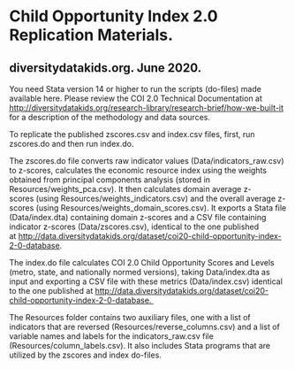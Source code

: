 # Child Opportunity Index 2.0 Replication Materials.

## diversitydatakids.org. June 2020. 

You need Stata version 14 or higher to run the scripts (do-files) made available here. Please review the COI 2.0 Technical Documentation at http://diversitydatakids.org/research-library/research-brief/how-we-built-it for a description of the methodology and data sources.

To replicate the published zscores.csv and index.csv files, first, run zscores.do and then run index.do.

The zscores.do file converts raw indicator values (Data/indicators_raw.csv) to z-scores, calculates the economic resource index using the weights obtained from principal components analysis (stored in Resources/weights_pca.csv). It then calculates domain average z-scores (using Resources/weights_indicators.csv) and the overall average z-scores (using Resources/weights_domain_scores.csv). It exports a Stata file (Data/index.dta) containing domain z-scores and a CSV file containing indicator z-scores (Data/zscores.csv), identical to the one published at http://data.diversitydatakids.org/dataset/coi20-child-opportunity-index-2-0-database.

The index.do file calculates COI 2.0 Child Opportunity Scores and Levels (metro, state, and nationally normed versions), taking Data/index.dta as input and exporting a CSV file with these metrics (Data/index.csv) identical to the one published at http://data.diversitydatakids.org/dataset/coi20-child-opportunity-index-2-0-database. 

The Resources folder contains two auxiliary files, one with a list of indicators that are reversed (Resources/reverse_columns.csv) and a list of variable names and labels for the indicators_raw.csv file (Resources/column_labels.csv). It also includes Stata programs that  are utilized by the zscores and index do-files.